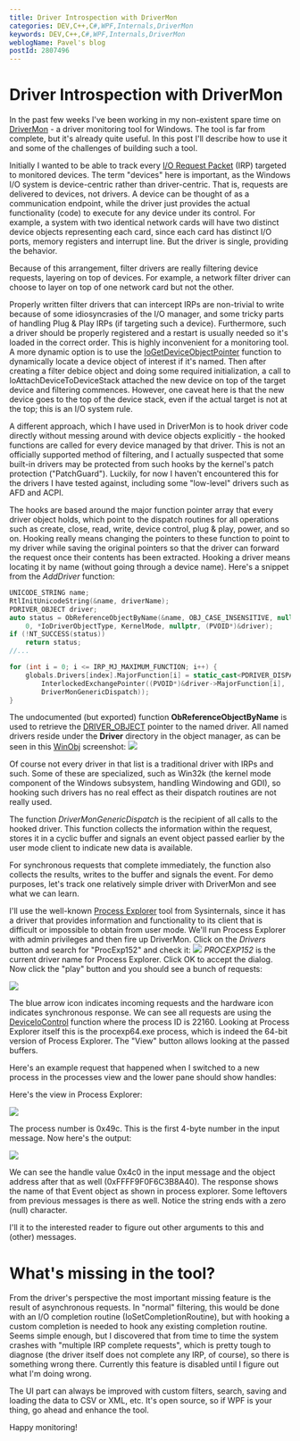 ```yaml
---
title: Driver Introspection with DriverMon
categories: DEV,C++,C#,WPF,Internals,DriverMon
keywords: DEV,C++,C#,WPF,Internals,DriverMon
weblogName: Pavel's blog
postId: 2807496
---
```

# Driver Introspection with DriverMon
In the past few weeks I've been working in my non-existent spare time on [DriverMon](https://github.com/zodiacon/DriverMon) - a driver monitoring tool for Windows. The tool is far from complete, but it's already quite useful. In this post I'll describe how to use it and some of the challenges of building such a tool.

Initially I wanted to be able to track every [I/O Request Packet](https://docs.microsoft.com/en-us/windows-hardware/drivers/gettingstarted/i-o-request-packets) (IRP) targeted to monitored devices. The term "devices" here is important, as the Windows I/O system is device-centric rather than driver-centric. That is, requests are delivered to devices, not drivers. A device can be thought of as a communication endpoint, while the driver just provides the actual functionality (code) to execute for any device under its control. For example, a system with two identical network cards will have two distinct device objects representing each card, since each card has distinct I/O ports, memory registers and interrupt line. But the driver is single, providing the behavior.

Because of this arrangement, filter drivers are really filtering device requests, layering on top of devices. For example, a network filter driver can choose to layer on top of one network card but not the other.

Properly written filter drivers that can intercept IRPs are non-trivial to write because of some idiosyncrasies of the I/O manager, and some tricky parts of handling Plug & Play IRPs (if targeting such a device). Furthermore, such a driver should be properly registered and a restart is usually needed so it's loaded in the correct order. This is highly inconvenient for a monitoring tool. A more dynamic option is to use the [IoGetDeviceObjectPointer](https://msdn.microsoft.com/EN-US/library/windows/hardware/ff549198(v=vs.85).aspx) function to dynamically locate a device object of interest if it's named. Then after creating a filter debice object and doing some required initialization, a call to IoAttachDeviceToDeviceStack attached the new device on top of the target device and filtering commences. However, one caveat here is that the new device goes to the top of the device stack, even if the actual target is not at the top; this is an I/O system rule.

A different approach, which I have used in DriverMon is to hook driver code directly without messing around with device objects explicitly - the hooked functions are called for every device managed by that driver. This is not an officially supported method of filtering, and I actually suspected that some built-in drivers may be protected from such hooks by the kernel's patch protection ("PatchGuard"). Luckily, for now I haven't encountered this for the drivers I have tested against, including some "low-level" drivers such as AFD and ACPI.

The hooks are based around the major function pointer array that every driver object holds, which point to the dispatch routines for all operations such as create, close, read, write, device control, plug & play, power, and so on. Hooking really means changing the pointers to these function to point to my driver while saving the original pointers so that the driver can forward the request once their contents has been extracted. Hooking a driver means locating it by name (without going through a device name). Here's a snippet from the *AddDriver* function:
```C++
UNICODE_STRING name;
RtlInitUnicodeString(&name, driverName);
PDRIVER_OBJECT driver;
auto status = ObReferenceObjectByName(&name, OBJ_CASE_INSENSITIVE, nullptr, 
    0, *IoDriverObjectType, KernelMode, nullptr, (PVOID*)&driver);
if (!NT_SUCCESS(status))
	return status;
//...

for (int i = 0; i <= IRP_MJ_MAXIMUM_FUNCTION; i++) {
	globals.Drivers[index].MajorFunction[i] = static_cast<PDRIVER_DISPATCH>(
		InterlockedExchangePointer((PVOID*)&driver->MajorFunction[i], 
		DriverMonGenericDispatch));
}

```
The undocumented (but exported) function **ObReferenceObjectByName** is used to retrieve the [DRIVER_OBJECT](https://msdn.microsoft.com/EN-US/library/windows/hardware/ff544174(v=vs.85).aspx) pointer to the named driver. All named drivers reside under the **Driver** directory in the object manager, as can be seen in this [WinObj](https://docs.microsoft.com/en-us/sysinternals/downloads/winobj) screenshot:
![](WinObj.png)

Of course not every driver in that list is a traditional driver with IRPs and such. Some of these are specialized, such as Win32k (the kernel mode component of the Windows subsystem, handling Windowing and GDI), so hooking such drivers has no real effect as their dispatch routines are not really used.

The function *DriverMonGenericDispatch* is the recipient of all calls to the hooked driver. This function collects the information within the request, stores it in a cyclic buffer and signals an event object passed earlier by the user mode client to indicate new data is available.

For synchronous requests that complete immediately, the function also collects the results, writes to the buffer and signals the event. For demo purposes, let's track one relatively simple driver with DriverMon and see what we can learn.

I'll use the well-known [Process Explorer](https://docs.microsoft.com/en-us/sysinternals/downloads/process-explorer) tool from Sysinternals, since it has a driver that provides information and functionality to its client that is difficult or impossible to obtain from user mode.
We'll run Process Explorer with admin privileges and then fire up DriverMon. Click on the *Drivers* button and search for "ProcExp152" and check it:
![](DrivreMonSelectDriver.png)
*PROCEXP152* is the current driver name for Process Explorer. Click OK to accept the dialog. Now click the "play" button and you should see a bunch of requests:

![](DriverMon1.png)

The blue arrow icon indicates incoming requests and the hardware icon indicates synchronous response. We can see all requests are using the [DeviceIoControl](https://msdn.microsoft.com/EN-US/library/windows/desktop/aa363216(v=vs.85).aspx) function where the process ID is 22160. Looking at Process Explorer itself this is the procexp64.exe process, which is indeed the 64-bit version of Process Explorer. The "View" button allows looking at the passed buffers.

Here's an example request that happened when I switched to a new process in the processes view and the lower pane should show handles:

Here's the view in Process Explorer:

![](ProcExp1.png)

The process number is 0x49c. This is the first 4-byte number in the input message. Now here's the output:

![](IRP1response.png)

We can see the handle value 0x4c0 in the input message and the object address after that as well (0xFFFF9F0F6C3B8A40). The response shows the name of that Event object as shown in process explorer. Some leftovers from previous messages is there as well. Notice the string ends with a zero (null) character.

I'll it to the interested reader to figure out other arguments to this and (other) messages.

# What's missing in the tool?

From the driver's perspective the most important missing feature is the result of asynchronous requests. In "normal" filtering, this would be done with an I/O completion routine (IoSetCompletionRoutine), but with hooking a custom completion is needed to hook any existing completion routine. Seems simple enough, but I discovered that from time to time the system crashes with "multiple IRP complete requests", which is pretty tough to diagnose (the driver itself does not complete any IRP, of course), so there is something wrong there. Currently this feature is disabled until I figure out what I'm doing wrong.

The UI part can always be improved with custom filters, search, saving and loading the data to CSV or XML, etc. It's open source, so if WPF is your thing, go ahead and enhance the tool.

Happy monitoring!